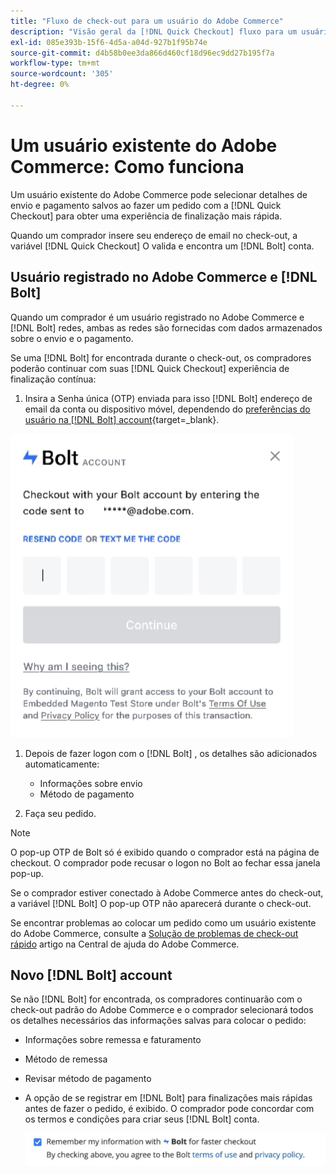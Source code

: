 ```yaml
---
title: "Fluxo de check-out para um usuário do Adobe Commerce"
description: "Visão geral da [!DNL Quick Checkout] fluxo para um usuário do Adobe Commerce."
exl-id: 085e393b-15f6-4d5a-a04d-927b1f95b74e
source-git-commit: d4b58b0ee3da866d460cf18d96ec9dd27b195f7a
workflow-type: tm+mt
source-wordcount: '305'
ht-degree: 0%

---
```


# Um usuário existente do Adobe Commerce: Como funciona

Um usuário existente do Adobe Commerce pode selecionar detalhes de envio e pagamento salvos ao fazer um pedido com a [!DNL Quick Checkout] para obter uma experiência de finalização mais rápida.

Quando um comprador insere seu endereço de email no check-out, a variável [!DNL Quick Checkout] O valida e encontra um [!DNL Bolt] conta.

## Usuário registrado no Adobe Commerce e [!DNL Bolt]

Quando um comprador é um usuário registrado no Adobe Commerce e [!DNL Bolt] redes, ambas as redes são fornecidas com dados armazenados sobre o envio e o pagamento.

Se uma [!DNL Bolt] for encontrada durante o check-out, os compradores poderão continuar com suas [!DNL Quick Checkout] experiência de finalização contínua:

1. Insira a Senha única (OTP) enviada para isso [!DNL Bolt] endereço de email da conta ou dispositivo móvel, dependendo do [preferências do usuário na [!DNL Bolt] account](https://help.bolt.com/shoppers/account/account-settings/#how-to-set-preferred-login-method){target=_blank}.

![Pop-up OTP](assets/pop-up.png)

1. Depois de fazer logon com o [!DNL Bolt] , os detalhes são adicionados automaticamente:

   - Informações sobre envio
   - Método de pagamento

1. Faça seu pedido.

>[!NOTE]
>
> O pop-up OTP de Bolt só é exibido quando o comprador está na página de checkout. O comprador pode recusar o logon no Bolt ao fechar essa janela pop-up.

Se o comprador estiver conectado à Adobe Commerce antes do check-out, a variável [!DNL Bolt] O pop-up OTP não aparecerá durante o check-out.

Se encontrar problemas ao colocar um pedido como um usuário existente do Adobe Commerce, consulte a [Solução de problemas de check-out rápido](https://support.magento.com/hc/en-us/articles/6909450342541) artigo na Central de ajuda do Adobe Commerce.

## Novo [!DNL Bolt] account

Se não [!DNL Bolt] for encontrada, os compradores continuarão com o check-out padrão do Adobe Commerce e o comprador selecionará todos os detalhes necessários das informações salvas para colocar o pedido:

- Informações sobre remessa e faturamento
- Método de remessa
- Revisar método de pagamento
- A opção de se registrar em [!DNL Bolt] para finalizações mais rápidas antes de fazer o pedido, é exibido. O comprador pode concordar com os termos e condições para criar seus [!DNL Bolt] conta.

   ![Lembrar [!DNL Bolt]](assets/checkbox-remember-bolt.png)

